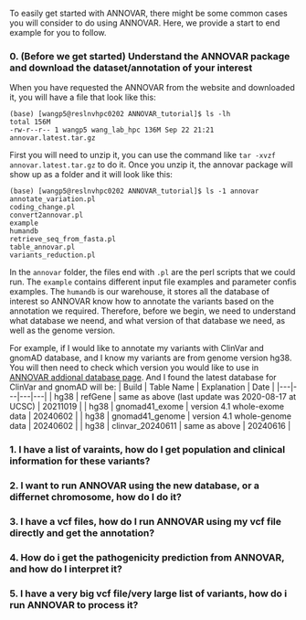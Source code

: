To easily get started with ANNOVAR, there might be some common cases you will consider to do using ANNOVAR. Here, we provide a start to end example for you to follow.
### 0. (Before we get started) Understand the ANNOVAR package and download the dataset/annotation of your interest
When you have requested the ANNOVAR from the website and downloaded it, you will have a file that look like this:
```
(base) [wangp5@reslnvhpc0202 ANNOVAR_tutorial]$ ls -lh
total 156M
-rw-r--r-- 1 wangp5 wang_lab_hpc 136M Sep 22 21:21 annovar.latest.tar.gz
```
First you will need to unzip it, you can use the command like `tar -xvzf annovar.latest.tar.gz` to do it. Once you unzip it, the annovar package will show up as a folder and it will look like this:
```
(base) [wangp5@reslnvhpc0202 ANNOVAR_tutorial]$ ls -1 annovar
annotate_variation.pl
coding_change.pl
convert2annovar.pl
example
humandb
retrieve_seq_from_fasta.pl
table_annovar.pl
variants_reduction.pl
``` 
In the `annovar` folder, the files end with `.pl` are the perl scripts that we could run. The `example` contains different input file examples and parameter confis examples. The `humandb` is our warehouse, it stores all the database of interest so ANNOVAR know how to annotate the variants based on the annotation we required. Therefore, before we begin, we need to understand what database we neend, and what version of that database we need, as well as the genome version.

For example, if I would like to annotate my variants with ClinVar and gnomAD database, and I know my variants are from genome version hg38. You will then need to check which version you would like to use in [ANNOVAR addional database page](https://annovar.openbioinformatics.org/en/latest/user-guide/download/#additional-databases). 
And I found the latest database for ClinVar and gnomAD will be:
| Build | Table Name | Explanation | Date |
|---|---|---|---|
| hg38 | refGene | same as above (last update was 2020-08-17 at UCSC) | 20211019 |
| hg38 | gnomad41_exome | version 4.1 whole-exome data | 20240602 |
| hg38 | gnomad41_genome | version 4.1 whole-genome data | 20240602 |
| hg38 | clinvar_20240611 |  same as above | 20240616 |

### 1. I have a list of varaints, how do I get population and clinical information for these variants?

### 2. I want to run ANNOVAR using the new database, or a differnet chromosome, how do I do it?

### 3. I have a vcf files, how do I run ANNOVAR using my vcf file directly and get the annotation?

### 4. How do i get the pathogenicity prediction from ANNOVAR, and how do I interpret it?

### 5. I have a very big vcf file/very large list of variants, how do i run ANNOVAR to process it?
